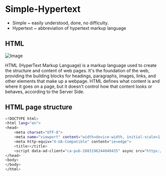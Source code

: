 # Simple-Hypertext 

- Simple ~ easily understood, done, no difficulty.
- Hypertext ~ abbreviation of hypertext markup language

## HTML

![Image](https://github.com/user-attachments/assets/25338921-5a46-4128-a7f6-65af37a14ab0)

HTML (HyperText Markup Language) is a markup language used to create the structure and content of web pages. It's the foundation of the web, providing the building blocks for headings, paragraphs, images, links, and other elements that make up a webpage. HTML defines what content is and where it goes on a page, but it doesn't control how that content looks or behaves, according to the Server Side.

## HTML page structure
```bash
<!DOCTYPE html>
<html lang="en">
<head>
    <meta charset="UTF-8">
    <meta name="viewport" content="width=device-width, initial-scale=1.0">
    <meta http-equiv="X-UA-Compatible" content="ie=edge">
    <title></title>
    <script data-ad-client="ca-pub-2883196244040435" async src="https://pagead2.googlesyndication.com/pagead/js/adsbygoogle.js"></script>
</head>
<body>
</body>
</html>
```

